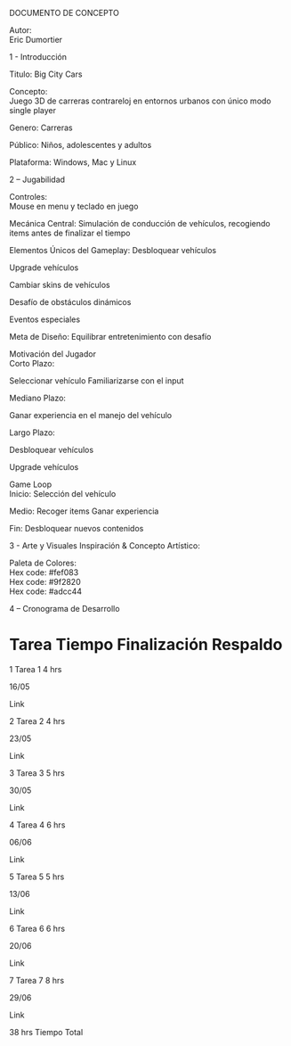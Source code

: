 DOCUMENTO DE CONCEPTO	

Autor:	
Eric Dumortier

1 - Introducción

Titulo:
Big City Cars

Concepto:	
Juego 3D de carreras contrareloj en entornos urbanos con único modo single player

Genero:
Carreras

Público:
Niños, adolescentes y adultos

Plataforma:	
Windows, Mac y Linux

2 – Jugabilidad

Controles:	
Mouse en menu y teclado en juego

Mecánica Central:
Simulación de conducción de vehículos, recogiendo items antes de finalizar el tiempo
 
Elementos Únicos del Gameplay:
Desbloquear vehículos

Upgrade vehículos

Cambiar skins de vehículos

Desafío de obstáculos dinámicos

Eventos especiales
   
Meta de Diseño:	
Equilibrar entretenimiento con desafío

Motivación del Jugador	
Corto Plazo:

Seleccionar vehículo
Familiarizarse con el input

Mediano Plazo:

Ganar experiencia en el manejo del vehículo

Largo Plazo:

Desbloquear vehículos

Upgrade vehículos	

Game Loop	
Inicio:
Selección del vehículo

Medio:
Recoger items
Ganar experiencia

Fin:
Desbloquear nuevos contenidos

3 - Arte y Visuales
Inspiración &
Concepto Artístico:	



Paleta de Colores:	
Hex code: #fef083	
Hex code: #9f2820	
Hex code: #adcc44

4 – Cronograma de Desarrollo


#	Tarea	Tiempo	Finalización	Respaldo
1	Tarea 1	
4 hrs
	
16/05
	
Link


2	Tarea 2	
4 hrs
	
23/05
	
Link


3	Tarea 3	
5 hrs
	
30/05
	
Link

4	Tarea 4	
6 hrs
	
06/06
	
Link


5	Tarea 5	
5 hrs
	
13/06
	
Link


6	Tarea 6	
6 hrs
	
20/06
	
Link

7	Tarea 7	
8 hrs
	
29/06
	
Link

		
38 hrs
	Tiempo Total





